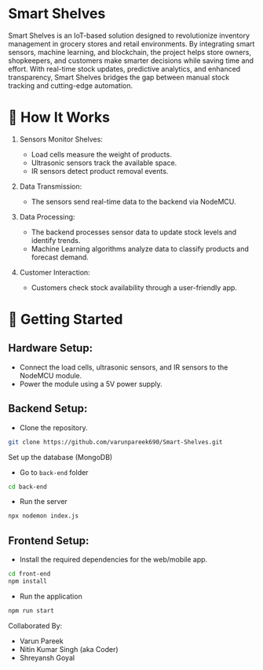 # Smart Shelves

Smart Shelves is an IoT-based solution designed to revolutionize inventory management in grocery stores and retail environments. By integrating smart sensors, machine learning, and blockchain, the project helps store owners, shopkeepers, and customers make smarter decisions while saving time and effort. With real-time stock updates, predictive analytics, and enhanced transparency, Smart Shelves bridges the gap between manual stock tracking and cutting-edge automation.

# 🔧 How It Works
1. Sensors Monitor Shelves:

    * Load cells measure the weight of products.
    * Ultrasonic sensors track the available space.
    * IR sensors detect product removal events.
2. Data Transmission:

    * The sensors send real-time data to the backend via NodeMCU.
3. Data Processing:

    * The backend processes sensor data to update stock levels and identify trends.
    * Machine Learning algorithms analyze data to classify products and forecast demand.
3. Customer Interaction:

    * Customers check stock availability through a user-friendly app.

# 🎯 Getting Started
## Hardware Setup:
  * Connect the load cells, ultrasonic sensors, and IR sensors to the NodeMCU module.
  * Power the module using a 5V power supply.
## Backend Setup:
  * Clone the repository.
  ```bash
  git clone https://github.com/varunpareek690/Smart-Shelves.git
  ```
Set up the database (MongoDB)
  * Go to `back-end` folder
  ```bash
  cd back-end
  ```

  * Run the server
  ```bash
  npx nodemon index.js
  ```
## Frontend Setup:
  * Install the required dependencies for the web/mobile app.
  ```bash
  cd front-end
  npm install
  ```
  * Run the application
  ```bash
  npm run start
  ```

Collaborated By:
* Varun Pareek
* Nitin Kumar Singh (aka Coder)
* Shreyansh Goyal
